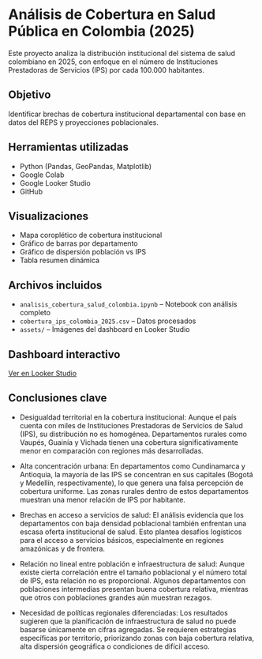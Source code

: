 # Análisis de Cobertura en Salud Pública en Colombia (2025)

Este proyecto analiza la distribución institucional del sistema de salud colombiano en 2025, con enfoque en el número de Instituciones Prestadoras de Servicios (IPS) por cada 100.000 habitantes.

## Objetivo
Identificar brechas de cobertura institucional departamental con base en datos del REPS y proyecciones poblacionales.

## Herramientas utilizadas
- Python (Pandas, GeoPandas, Matplotlib)
- Google Colab
- Google Looker Studio
- GitHub

## Visualizaciones
- Mapa coroplético de cobertura institucional
- Gráfico de barras por departamento
- Gráfico de dispersión población vs IPS
- Tabla resumen dinámica

## Archivos incluidos
- `analisis_cobertura_salud_colombia.ipynb` – Notebook con análisis completo
- `cobertura_ips_colombia_2025.csv` – Datos procesados
- `assets/` – Imágenes del dashboard en Looker Studio

## Dashboard interactivo
[Ver en Looker Studio](https://lookerstudio.google.com/reporting/1d6f384e-38a2-4434-9df1-88faeb653e8f)

## Conclusiones clave
- Desigualdad territorial en la cobertura institucional: Aunque el país cuenta con miles de Instituciones Prestadoras de Servicios de Salud (IPS), su distribución no es homogénea. Departamentos rurales como Vaupés, Guainía y Vichada tienen una cobertura significativamente menor en comparación con regiones más desarrolladas.

- Alta concentración urbana: En departamentos como Cundinamarca y Antioquia, la mayoría de las IPS se concentran en sus capitales (Bogotá y Medellín, respectivamente), lo que genera una falsa percepción de cobertura uniforme. Las zonas rurales dentro de estos departamentos muestran una menor relación de IPS por habitante.

- Brechas en acceso a servicios de salud: El análisis evidencia que los departamentos con baja densidad poblacional también enfrentan una escasa oferta institucional de salud. Esto plantea desafíos logísticos para el acceso a servicios básicos, especialmente en regiones amazónicas y de frontera.

- Relación no lineal entre población e infraestructura de salud: Aunque existe cierta correlación entre el tamaño poblacional y el número total de IPS, esta relación no es proporcional. Algunos departamentos con poblaciones intermedias presentan buena cobertura relativa, mientras que otros con poblaciones grandes aún muestran rezagos.

- Necesidad de políticas regionales diferenciadas: Los resultados sugieren que la planificación de infraestructura de salud no puede basarse únicamente en cifras agregadas. Se requieren estrategias específicas por territorio, priorizando zonas con baja cobertura relativa, alta dispersión geográfica o condiciones de difícil acceso.
